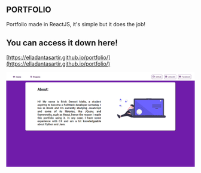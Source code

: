 ## PORTFOLIO

Portfolio made in ReactJS, it's simple but it does the job!

## You can access it down here!

[https://elladantasartir.github.io/portfolio/](https://elladantasartir.github.io/portfolio/)

<img align="center" src="presentation-image.png">


